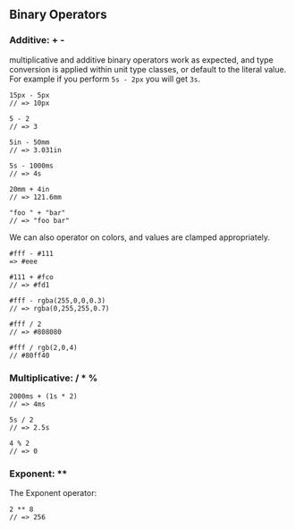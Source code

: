 
## Binary Operators

### Additive: + -

multiplicative and additive binary operators work as expected, and type conversion is applied within unit type classes, or default to the literal value. For example if you perform `5s - 2px` you will get `3s`.

    15px - 5px
    // => 10px
    
    5 - 2
    // => 3
    
    5in - 50mm
    // => 3.031in
    
    5s - 1000ms
    // => 4s
    
    20mm + 4in
    // => 121.6mm

    "foo " + "bar"
    // => "foo bar"

We can also operator on colors, and values are clamped appropriately.

    #fff - #111
    => #eee
    
    #111 + #fco
    // => #fd1
    
    #fff - rgba(255,0,0,0.3)
    // => rgba(0,255,255,0.7)
    
    #fff / 2
    // => #808080
    
    #fff / rgb(2,0,4)
    // #80ff40

### Multiplicative: / * %

    2000ms + (1s * 2)
    // => 4ms

    5s / 2
    // => 2.5s

    4 % 2
    // => 0

### Exponent: **

The Exponent operator:

    2 ** 8
    // => 256
